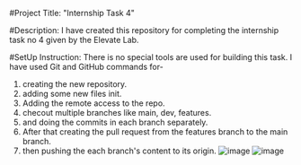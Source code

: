 #Project Title: "Internship Task 4"


#Description: I have created this repository for completing the internship task no 4 given by the Elevate Lab.


#SetUp Instruction: There is no special tools are used for building this task. I have used Git and GitHub commands for-
   1. creating the new repository.
   2. adding some new files init.
   3. Adding the remote access to the repo.
   4. checout multiple branches like main, dev, features.
   5. and doing the commits in each branch separately.
   6. After that creating the pull request from the features branch to the main branch.
   7. then pushing the each branch's content to its origin.
![image](https://github.com/user-attachments/assets/21995381-7d0d-41cb-9420-17979790fa75)
![image](https://github.com/user-attachments/assets/0d921b89-1c17-42b4-818c-317882196b99)

